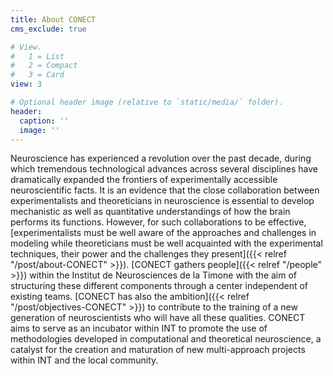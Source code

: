 ```yaml
---
title: About CONECT
cms_exclude: true

# View.
#   1 = List
#   2 = Compact
#   3 = Card
view: 3

# Optional header image (relative to `static/media/` folder).
header:
  caption: ''
  image: ''
---
```


Neuroscience has experienced a revolution over the past decade, during which tremendous technological advances across several disciplines have dramatically expanded the frontiers of experimentally accessible neuroscientific facts. It is an evidence that the close collaboration between experimentalists and theoreticians in neuroscience is essential to develop mechanistic as well as quantitative understandings of how the brain performs its functions. However, for such collaborations to be effective, [experimentalists must be well aware of the approaches and challenges in modeling while theoreticians must be well acquainted with the experimental techniques, their power and the challenges they present]({{< relref "/post/about-CONECT" >}}). [CONECT gathers people]({{< relref "/people" >}}) within the Institut de Neurosciences de la Timone with the aim of structuring these different components through a center independent of existing teams. [CONECT has also the ambition]({{< relref "/post/objectives-CONECT" >}}) to contribute to the training of a new generation of neuroscientists who will have all these qualities. CONECT aims to serve as an incubator within INT to promote the use of methodologies developed in computational and theoretical neuroscience, a catalyst for the creation and maturation of new multi-approach projects within INT and the local community.
